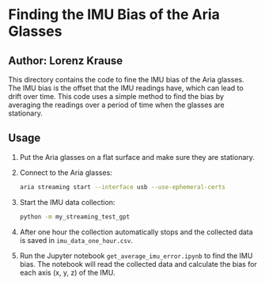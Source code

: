 # Finding the IMU Bias of the Aria Glasses
## Author: Lorenz Krause

This directory contains the code to fine the IMU bias of the Aria glasses. The IMU bias is the offset that the IMU readings have, which can lead to drift over time. This code uses a simple method to find the bias by averaging the readings over a period of time when the glasses are stationary.

## Usage
1. Put the Aria glasses on a flat surface and make sure they are stationary.

2. Connect to the Aria glasses:
    ```bash
    aria streaming start --interface usb --use-ephemeral-certs
    ```

3. Start the IMU data collection:
    ```bash
    python -m my_streaming_test_gpt   
    ```

4. After one hour the collection automatically stops and the collected data is saved in `imu_data_one_hour.csv`.

5. Run the Jupyter notebook `get_average_imu_error.ipynb` to find the IMU bias. The notebook will read the collected data and calculate the bias for each axis (x, y, z) of the IMU.